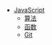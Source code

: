  - [JavaScript](../javascript/)
   - [算法](../javascript/algorithm/)
   - [函数](../javascript/function/)
   - [Git](../javascript/git/)